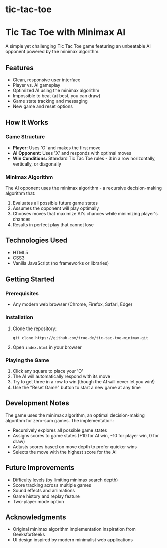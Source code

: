 # tic-tac-toe
# Tic Tac Toe with Minimax AI

A simple yet challenging Tic Tac Toe game featuring an unbeatable AI opponent powered by the minimax algorithm.

## Features

- Clean, responsive user interface
- Player vs. AI gameplay
- Optimized AI using the minimax algorithm
- Impossible to beat (at best, you can draw)
- Game state tracking and messaging
- New game and reset options

## How It Works

### Game Structure
- **Player:** Uses 'O' and makes the first move
- **AI Opponent:** Uses 'X' and responds with optimal moves
- **Win Conditions:** Standard Tic Tac Toe rules - 3 in a row horizontally, vertically, or diagonally

### Minimax Algorithm
The AI opponent uses the minimax algorithm - a recursive decision-making algorithm that:
1. Evaluates all possible future game states
2. Assumes the opponent will play optimally
3. Chooses moves that maximize AI's chances while minimizing player's chances
4. Results in perfect play that cannot lose

## Technologies Used

- HTML5
- CSS3
- Vanilla JavaScript (no frameworks or libraries)

## Getting Started

### Prerequisites
- Any modern web browser (Chrome, Firefox, Safari, Edge)

### Installation
1. Clone the repository:
   ```
   git clone https://github.com/true-de/tic-tac-toe-minimax.git
   ```
2. Open `index.html` in your browser

### Playing the Game
1. Click any square to place your 'O'
2. The AI will automatically respond with its move
3. Try to get three in a row to win (though the AI will never let you win!)
4. Use the "Reset Game" button to start a new game at any time

## Development Notes

The game uses the minimax algorithm, an optimal decision-making algorithm for zero-sum games. The implementation:

- Recursively explores all possible game states
- Assigns scores to game states (+10 for AI win, -10 for player win, 0 for draw)
- Adjusts scores based on move depth to prefer quicker wins
- Selects the move with the highest score for the AI

## Future Improvements

- Difficulty levels (by limiting minimax search depth)
- Score tracking across multiple games
- Sound effects and animations
- Game history and replay feature
- Two-player mode option

## Acknowledgments

- Original minimax algorithm implementation inspiration from GeeksforGeeks
- UI design inspired by modern minimalist web applications
